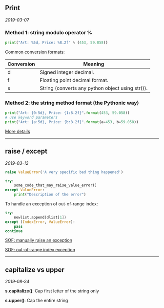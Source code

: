 ## Print

*2019-03-07*

### Method 1: string modulo operator **%**

```python
print("Art: %5d, Price: %8.2f" % (453, 59.058))
```

Common conversion formats:

| **Conversion** | **Meaning** |
| --- | --- |
| d | Signed integer decimal. |
| f | Floating point decimal format. |
| s | String (converts any python object using str()). |

### Method 2: the string method **format** (the Pythonic way)

```python
print("Art: {0:5d}, Price: {1:8.2f}".format(453, 59.058))
# use keyword parameters
print("Art: {a:5d}, Price: {b:8.2f}".format(a=453, b=59.058))
```

[More details](https://www.python-course.eu/python3_formatted_output.php)

***

## raise / except

*2019-03-12*

```python
raise ValueError('A very specific bad thing happened')

try:
    some_code_that_may_raise_value_error()
except ValueError:
    print("Description of the error")
```

To handle an exception of out-of-range index:

```python
try:
    newlist.append(dlist[1])
except (IndexError, ValueError):
    pass
continue
```

[SOF: manually raise an exception](https://stackoverflow.com/questions/2052390/manually-raising-throwing-an-exception-in-python/24065533)

[SOF: out-of-range index exception](https://stackoverflow.com/questions/11902458/i-want-to-exception-handle-list-index-out-of-range)

***

## capitalize vs upper

*2019-08-24*

**s.capitalize()**: Cap first letter of the string only

**s.upper()**: Cap the entire string
